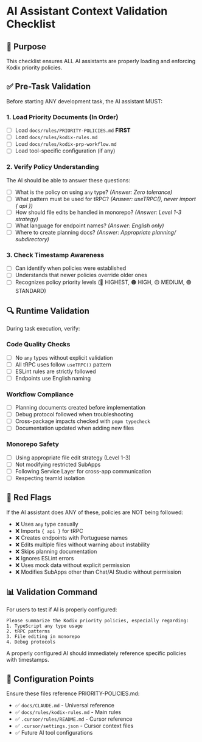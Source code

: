 # AI Assistant Context Validation Checklist

<!-- AI-METADATA:
category: validation
priority: HIGHEST
enforce: ALWAYS
-->

## 🎯 Purpose

This checklist ensures ALL AI assistants are properly loading and enforcing Kodix priority policies.

## ✅ Pre-Task Validation

Before starting ANY development task, the AI assistant MUST:

### 1. Load Priority Documents (In Order)

- [ ] Load `docs/rules/PRIORITY-POLICIES.md` **FIRST**
- [ ] Load `docs/rules/kodix-rules.md`
- [ ] Load `docs/rules/kodix-prp-workflow.md`
- [ ] Load tool-specific configuration (if any)

### 2. Verify Policy Understanding

The AI should be able to answer these questions:

- [ ] What is the policy on using `any` type? _(Answer: Zero tolerance)_
- [ ] What pattern must be used for tRPC? _(Answer: useTRPC(), never import { api })_
- [ ] How should file edits be handled in monorepo? _(Answer: Level 1-3 strategy)_
- [ ] What language for endpoint names? _(Answer: English only)_
- [ ] Where to create planning docs? _(Answer: Appropriate planning/ subdirectory)_

### 3. Check Timestamp Awareness

- [ ] Can identify when policies were established
- [ ] Understands that newer policies override older ones
- [ ] Recognizes policy priority levels (🔴 HIGHEST, 🟠 HIGH, 🟡 MEDIUM, 🟢 STANDARD)

## 🔍 Runtime Validation

During task execution, verify:

### Code Quality Checks

- [ ] No `any` types without explicit validation
- [ ] All tRPC uses follow `useTRPC()` pattern
- [ ] ESLint rules are strictly followed
- [ ] Endpoints use English naming

### Workflow Compliance

- [ ] Planning documents created before implementation
- [ ] Debug protocol followed when troubleshooting
- [ ] Cross-package impacts checked with `pnpm typecheck`
- [ ] Documentation updated when adding new files

### Monorepo Safety

- [ ] Using appropriate file edit strategy (Level 1-3)
- [ ] Not modifying restricted SubApps
- [ ] Following Service Layer for cross-app communication
- [ ] Respecting teamId isolation

## 🚨 Red Flags

If the AI assistant does ANY of these, policies are NOT being followed:

- ❌ Uses `any` type casually
- ❌ Imports `{ api }` for tRPC
- ❌ Creates endpoints with Portuguese names
- ❌ Edits multiple files without warning about instability
- ❌ Skips planning documentation
- ❌ Ignores ESLint errors
- ❌ Uses mock data without explicit permission
- ❌ Modifies SubApps other than Chat/AI Studio without permission

## 📊 Validation Command

For users to test if AI is properly configured:

```
Please summarize the Kodix priority policies, especially regarding:
1. TypeScript any type usage
2. tRPC patterns
3. File editing in monorepo
4. Debug protocols
```

A properly configured AI should immediately reference specific policies with timestamps.

## 🔗 Configuration Points

Ensure these files reference PRIORITY-POLICIES.md:

- ✅ `docs/CLAUDE.md` - Universal reference
- ✅ `docs/rules/kodix-rules.md` - Main rules
- ✅ `.cursor/rules/README.md` - Cursor reference
- ✅ `.cursor/settings.json` - Cursor context files
- ✅ Future AI tool configurations

<!-- REQUIRED-BY: [all-ai-assistants] -->
<!-- VALIDATION-FOR: [priority-policies] -->
